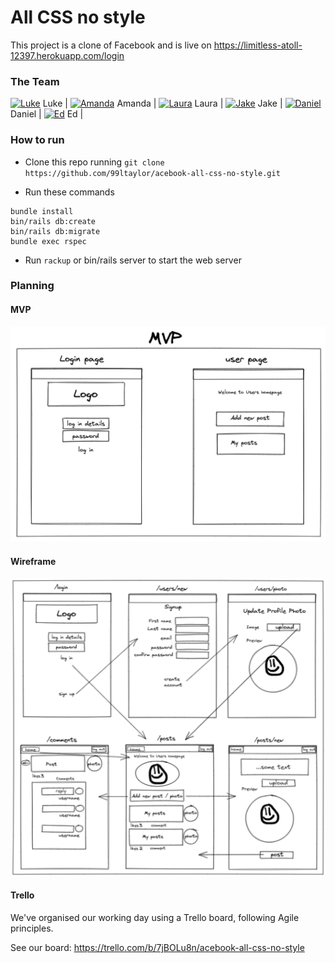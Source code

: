 # All CSS no style

This project is a clone of Facebook and is live on https://limitless-atoll-12397.herokuapp.com/login

### The Team

[![Luke](https://img.icons8.com/nolan/25/github.png)](https://github.com/99ltaylor) Luke |
[![Amanda](https://img.icons8.com/nolan/25/github.png)](https://github.com/mandyvuong) Amanda |
[![Laura](https://img.icons8.com/nolan/25/github.png)](https://github.com/LauraMaddaluno) Laura |
[![Jake](https://img.icons8.com/nolan/25/github.png)](https://github.com/Jjake540) Jake |
[![Daniel](https://img.icons8.com/nolan/25/github.png)](https://github.com/legal-dan) Daniel |
[![Ed](https://img.icons8.com/nolan/25/github.png)](https://github.com/EMDevelop) Ed |

### How to run

- Clone this repo running `git clone https://github.com/99ltaylor/acebook-all-css-no-style.git`

- Run these commands
```
bundle install
bin/rails db:create
bin/rails db:migrate
bundle exec rspec
```

- Run `rackup` or bin/rails server to start the web server 

### Planning

#### MVP
![MVP](https://github.com/Jjake540/Project_resourses/blob/main/acebook/MVP%20-%20acebook.png?raw=true 'MVP')

#### Wireframe

![wireframe](https://github.com/Jjake540/Project_resourses/blob/main/acebook/Wireframe%20-%20acebook-%20update.png?raw=true 'wireframe')
#### Trello

We've organised our working day using a Trello board, following Agile principles.

See our board: https://trello.com/b/7jBOLu8n/acebook-all-css-no-style
